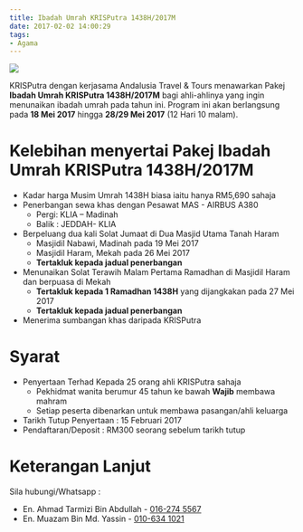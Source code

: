 ```yaml
---
title: Ibadah Umrah KRISPutra 1438H/2017M
date: 2017-02-02 14:00:29
tags:
- Agama
---
```

<img src="//c1.staticflickr.com/1/763/32660462345_819349345c_b.jpg" class="img-thumbnail">

KRISPutra dengan kerjasama Andalusia Travel & Tours menawarkan Pakej **Ibadah Umrah KRISPutra 1438H/2017M** bagi ahli-ahlinya yang ingin menunaikan ibadah umrah pada tahun ini. Program ini akan berlangsung pada **18 Mei 2017** hingga **28/29 Mei 2017** (12 Hari 10 malam).

# Kelebihan menyertai Pakej Ibadah Umrah KRISPutra 1438H/2017M
* Kadar harga Musim Umrah 1438H biasa iaitu hanya RM5,690 sahaja
* Penerbangan sewa khas dengan Pesawat MAS - AIRBUS A380
    * Pergi: KLIA – Madinah
    * Balik : JEDDAH- KLIA
* Berpeluang dua kali Solat Jumaat di Dua Masjid Utama Tanah Haram
    * Masjidil Nabawi, Madinah pada 19 Mei 2017
    * Masjidil Haram, Mekah pada 26 Mei 2017
    * **Tertakluk kepada jadual penerbangan**
* Menunaikan Solat Terawih Malam Pertama Ramadhan di Masjidil Haram dan berpuasa di Mekah
    * **Tertakluk kepada 1 Ramadhan 1438H** yang dijangkakan pada 27 Mei 2017
    * **Tertakluk kepada jadual penerbangan**
* Menerima sumbangan khas daripada KRISPutra

# Syarat
* Penyertaan Terhad Kepada 25 orang ahli KRISPutra sahaja
    * Pekhidmat wanita  berumur 45 tahun ke bawah **Wajib** membawa mahram
    * Setiap peserta dibenarkan untuk membawa pasangan/ahli keluarga
* Tarikh Tutup Penyertaan : 15 Februari 2017
* Pendaftaran/Deposit : RM300 seorang sebelum tarikh tutup

# Keterangan Lanjut
Sila hubungi/Whatsapp :
* En. Ahmad Tarmizi Bin Abdullah - <a href="tel:+60162745567">016-274 5567</a>
* En. Muazam Bin Md. Yassin - <a href="tel:+60106341021">010-634 1021</a>